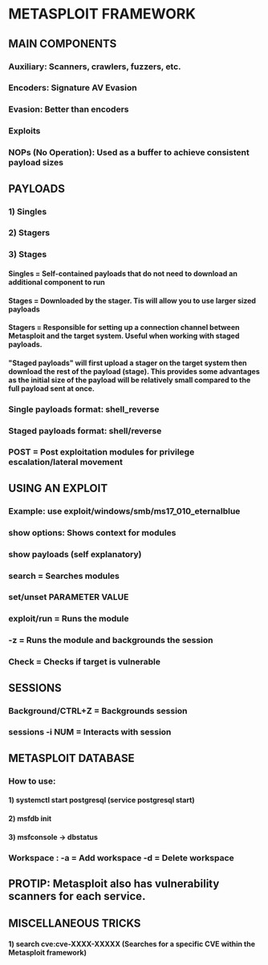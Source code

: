 # METASPLOIT FRAMEWORK

## MAIN COMPONENTS

### Auxiliary: Scanners, crawlers, fuzzers, etc.

### Encoders: Signature AV Evasion

### Evasion: Better than encoders

### Exploits

### NOPs (No Operation): Used as a buffer to achieve consistent payload sizes

## PAYLOADS

### 1) Singles

### 2) Stagers

### 3) Stages

#### Singles = Self-contained payloads that do not need to download an additional component to run

#### Stages = Downloaded by the stager. Tis will allow you to use larger sized payloads

#### Stagers = Responsible for setting up a connection channel between Metasploit and the target system. Useful when working with staged payloads.

#### "Staged payloads" will first upload a stager on the target system then download the rest of the payload (stage). This provides some advantages as the initial size of the payload will be relatively small compared to the full payload sent at once.

### Single payloads format: shell_reverse

### Staged payloads format: shell/reverse

### POST = Post exploitation modules for privilege escalation/lateral movement

## USING AN EXPLOIT

### Example: use exploit/windows/smb/ms17_010_eternalblue

### show options: Shows context for modules

### show payloads (self explanatory)

### search = Searches modules 

### set/unset PARAMETER VALUE

### exploit/run = Runs the module

### -z = Runs the module and backgrounds the session

### Check = Checks if target is vulnerable

## SESSIONS

### Background/CTRL+Z = Backgrounds session

### sessions -i NUM = Interacts with session

## METASPLOIT DATABASE

### How to use:

#### 1) systemctl start postgresql (service postgresql start)

#### 2) msfdb init

#### 3) msfconsole -> dbstatus

### Workspace : -a = Add workspace -d = Delete workspace

## PROTIP: Metasploit also has vulnerability scanners for each service.

## MISCELLANEOUS TRICKS

#### 1) search cve:cve-XXXX-XXXXX (Searches for a specific CVE within the Metasploit framework)
